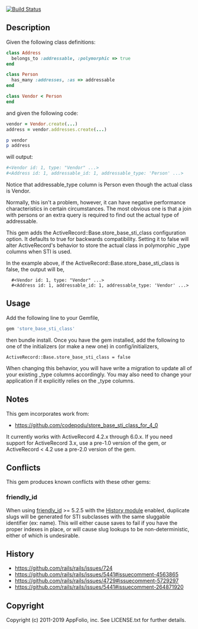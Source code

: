 [![Build Status](https://travis-ci.org/appfolio/store_base_sti_class.svg?branch=master)](https://travis-ci.org/appfolio/store_base_sti_class)
## Description

Given the following class definitions:

```ruby
class Address
  belongs_to :addressable, :polymorphic => true
end

class Person
  has_many :addresses, :as => addressable
end

class Vendor < Person
end
```

and given the following code:

```ruby
vendor = Vendor.create(...)
address = vendor.addresses.create(...)

p vendor
p address
```

will output:

```ruby
#<Vendor id: 1, type: "Vendor" ...>
#<Address id: 1, addressable_id: 1, addressable_type: 'Person' ...>
```

Notice that addressable_type column is Person even though the actual class is Vendor.

Normally, this isn't a problem, however, it can have negative performance
characteristics in certain circumstances. The most obvious one is that a join
with persons or an extra query is required to find out the actual type of
addressable.

This gem adds the ActiveRecord::Base.store_base_sti_class configuration
option. It defaults to true for backwards compatibility. Setting it to false
will alter ActiveRecord's behavior to store the actual class in polymorphic
_type columns when STI is used.

In the example above, if the ActiveRecord::Base.store_base_sti_class is false, the output will be,

```
  #<Vendor id: 1, type: "Vendor" ...>
  #<Address id: 1, addressable_id: 1, addressable_type: 'Vendor' ...>
```

## Usage

Add the following line to your Gemfile,

```ruby
gem 'store_base_sti_class'
```

then bundle install. Once you have the gem installed, add the following to one
of the initializers (or make a new one) in config/initializers,

    ActiveRecord::Base.store_base_sti_class = false

When changing this behavior, you will have write a migration to update all of
your existing _type columns accordingly. You may also need to change your
application if it explicitly relies on the _type columns.

## Notes

This gem incorporates work from:

- https://github.com/codepodu/store_base_sti_class_for_4_0

It currently works with ActiveRecord 4.2.x through 6.0.x. If you need support
for ActiveRecord 3.x, use a pre-1.0 version of the gem, or ActiveRecord < 4.2
use a pre-2.0 version of the gem.

## Conflicts

This gem produces known conflicts with these other gems:

### friendly_id

When using [friendly_id](https://github.com/norman/friendly_id) >= 5.2.5 with the [History module](https://norman.github.io/friendly_id/FriendlyId/History.html) enabled, duplicate slugs will be generated for STI subclasses with the same sluggable identifier (ex: name). This will either cause saves to fail if you have the proper indexes in place, or will cause slug lookups to be non-deterministic, either of which is undesirable.

## History

* https://github.com/rails/rails/issues/724
* https://github.com/rails/rails/issues/5441#issuecomment-4563865
* https://github.com/rails/rails/issues/4729#issuecomment-5729297
* https://github.com/rails/rails/issues/5441#issuecomment-264871920

## Copyright

Copyright (c) 2011-2019 AppFolio, inc. See LICENSE.txt for
further details.
